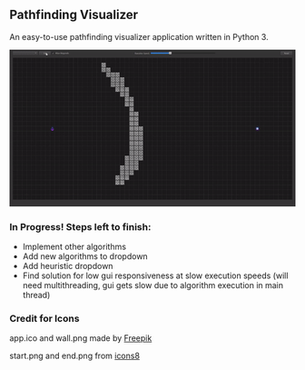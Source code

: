 ## Pathfinding Visualizer

An easy-to-use pathfinding visualizer application written in Python 3.

![A quick demo gif](https://github.com/Frenchman98/Pathfinding-Visualizer/blob/master/demo.gif)

### In Progress! Steps left to finish:

- Implement other algorithms
- Add new algorithms to dropdown
- Add heuristic dropdown
- Find solution for low gui responsiveness at slow execution speeds (will need multithreading, gui gets slow due to algorithm execution in main thread)

### Credit for Icons

app.ico and wall.png made by [Freepik](https://www.flaticon.com/free-icon/path_2064135?term=path&page=1&position=34)

start.png and end.png from [icons8](https://www.icons8.com)
